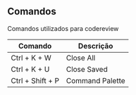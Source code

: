 ## Comandos

Comandos utilizados para codereview

| Comando | Descrição |
| ------ | ------ |
| Ctrl + K + W  | Close All |
| Ctrl + K + U | Close Saved |
| Ctrl + Shift + P | Command Palette |
